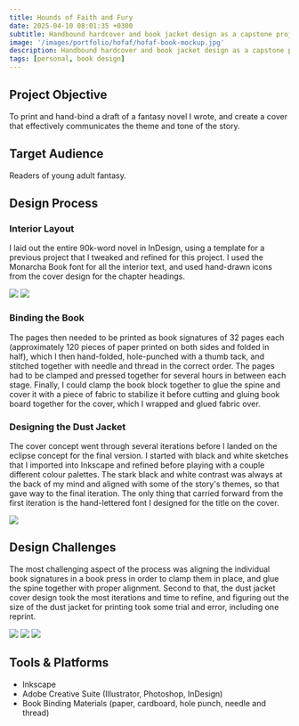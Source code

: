 ```yaml
---
title: Hounds of Faith and Fury
date: 2025-04-10 08:01:35 +0300
subtitle: Handbound hardcover and book jacket design as a capstone project for my Bachelor of Fine Arts
image: '/images/portfolio/hofaf/hofaf-book-mockup.jpg'
description: Handbound hardcover and book jacket design as a capstone project for my Bachelor of Fine Arts
tags: [personal, book design]
---
```


## Project Objective
To print and hand-bind a draft of a fantasy novel I wrote, and create a cover that effectively communicates the theme and tone of the story.

## Target Audience
Readers of young adult fantasy.

## Design Process
### Interior Layout
I laid out the entire 90k-word novel in InDesign, using a template for a previous project that I tweaked and refined for this project. I used the Monarcha Book font for all the interior text, and used hand-drawn icons from the cover design for the chapter headings.

<div class="gallery-box">
  <div class="gallery">
    <img src="/images/portfolio/hofaf/hofaf-interior-to-fail.jpg" loading="lazy">
    <img src="/images/portfolio/hofaf/hofaf-interior-to-hope.jpg" loading="lazy">
  </div>
</div>

### Binding the Book
The pages then needed to be printed as book signatures of 32 pages each (approximately 120 pieces of paper printed on both sides and folded in half), which I then hand-folded, hole-punched with a thumb tack, and stitched together with needle and thread in the correct order. The pages had to be clamped and pressed together for several hours in between each stage. Finally, I could clamp the book block together to glue the spine and cover it with a piece of fabric to stabilize it before cutting and gluing book board together for the cover, which I wrapped and glued fabric over.

### Designing the Dust Jacket
The cover concept went through several iterations before I landed on the eclipse concept for the final version. I started with black and white sketches that I imported into Inkscape and refined before playing with a couple different colour palettes. The stark black and white contrast was always at the back of my mind and aligned with some of the story's themes, so that gave way to the final iteration. The only thing that carried forward from the first iteration is the hand-lettered font I designed for the title on the cover.

<div class="gallery-box">
  <div class="gallery">
    <img src="/images/portfolio/hofaf/hofaf-cover-iterations.png" loading="lazy">
  </div>
</div>

## Design Challenges
The most challenging aspect of the process was aligning the individual book signatures in a book press in order to clamp them in place, and glue the spine together with proper alignment. Second to that, the dust jacket cover design took the most iterations and time to refine, and figuring out the size of the dust jacket for printing took some trial and error, including one reprint.

<div class="gallery-box">
  <div class="gallery">
    <img src="/images/portfolio/hofaf/hofaf-vertical-front-back.jpg" loading="lazy">
    <img src="/images/portfolio/hofaf/hofaf-vertical-front-inside.jpg" loading="lazy">
    <img src="/images/portfolio/hofaf/hofaf-vertical-flatlay.jpg" loading="lazy">
  </div>
</div>

## Tools & Platforms
- Inkscape
- Adobe Creative Suite (Illustrator, Photoshop, InDesign)
- Book Binding Materials (paper, cardboard, hole punch, needle and thread)